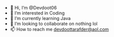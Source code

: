 - 👋 Hi, I’m @Devdoot06
- 👀 I’m interested in Coding
- 🌱 I’m currently learning Java
- 💞️ I’m looking to collaborate on nothing lol
- 📫 How to reach me devdoottarafder@aol.com

<!---
Devdoot06/Devdoot06 is a ✨ special ✨ repository because its `README.md` (this file) appears on your GitHub profile.
You can click the Preview link to take a look at your changes.
--->
